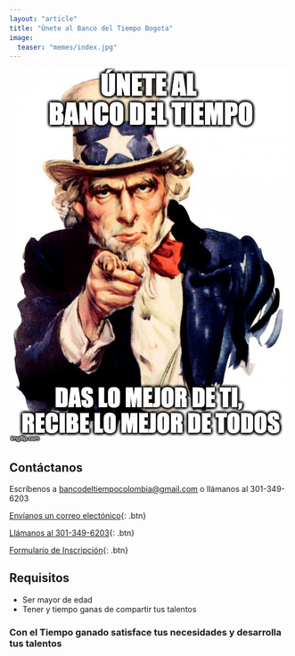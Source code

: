```yaml
---
layout: "article"
title: "Únete al Banco del Tiempo Bogota"
image:
  teaser: "memes/index.jpg"
---
```


![1](/images/memes/index.jpg)

## Contáctanos

Escríbenos a bancodeltiempocolombia@gmail.com o llámanos al 301-349-6203

[Envíanos un correo electónico](mailto:bancodeltiempocolombia@gmail.com ){: .btn}

[Llámanos al 301-349-6203](tel:+573013496203){: .btn}

[Formulario de Inscripción](https://forms.gle/ysb2riCqJ1VagwsV7){: .btn}

## Requisitos
- Ser mayor de edad
- Tener y tiempo ganas de compartir tus talentos

### Con el Tiempo ganado satisface tus necesidades y desarrolla tus talentos



